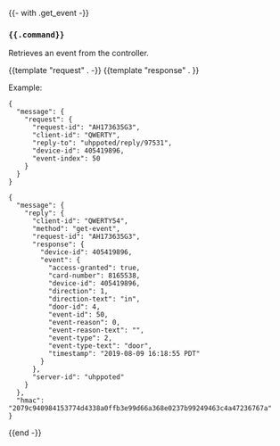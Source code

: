 {{- with .get_event -}}
### `{{.command}}`

Retrieves an event from the controller.

{{template "request"  . -}}
{{template "response" . }}

Example:
```
{
  "message": {
    "request": {
      "request-id": "AH173635G3",
      "client-id": "QWERTY",
      "reply-to": "uhppoted/reply/97531",
      "device-id": 405419896,
      "event-index": 50
    }
  }
}

{
  "message": {
    "reply": {
      "client-id": "QWERTY54",
      "method": "get-event",
      "request-id": "AH173635G3",
      "response": {
        "device-id": 405419896,
        "event": {
          "access-granted": true,
          "card-number": 8165538,
          "device-id": 405419896,
          "direction": 1,
          "direction-text": "in",
          "door-id": 4,
          "event-id": 50,
          "event-reason": 0,
          "event-reason-text": "",
          "event-type": 2,
          "event-type-text": "door",
          "timestamp": "2019-08-09 16:18:55 PDT"
        }
      },
      "server-id": "uhppoted"
    }
  },
  "hmac": "2079c940984153774d4338a0ffb3e99d66a368e0237b99249463c4a47236767a"
}
```
{{end -}}


